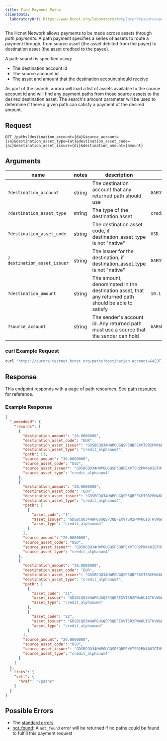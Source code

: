 ```yaml
---
title: Find Payment Paths
clientData:
  laboratoryUrl: https://www.hcnet.org/laboratory/#explorer?resource=paths&endpoint=all
---
```


The Hcnet Network allows payments to be made across assets through _path payments_.  A path payment specifies a series of assets to route a payment through, from source asset (the asset debited from the payer) to destination asset (the asset credited to the payee).

A path search is specified using:

- The destination account id
- The source account id
- The asset and amount that the destination account should receive

As part of the search, aurora will load a list of assets available to the source account id and will find any payment paths from those source assets to the desired destination asset. The search's amount parameter will be used to determine if there a given path can satisfy a payment of the desired amount.

## Request

```
GET /paths?destination_account={da}&source_account={sa}&destination_asset_type={at}&destination_asset_code={ac}&destination_asset_issuer={di}&destination_amount={amount}
```

## Arguments

| name                        | notes  | description                                                                                        | example                                                    |
|-----------------------------|--------|----------------------------------------------------------------------------------------------------|------------------------------------------------------------|
| `?destination_account`      | string | The destination account that any returned path should use                                          | `GAEDTJ4PPEFVW5XV2S7LUXBEHNQMX5Q2GM562RJGOQG7GVCE5H3HIB4V` |
| `?destination_asset_type`   | string | The type of the destination asset                                                                  | `credit_alphanum4`                                         |
| `?destination_asset_code`   | string | The destination asset code, if destination_asset_type is not "native"                            | `USD` |
| `?destination_asset_issuer` | string | The issuer for the destination, if destination_asset_type is not "native"                          | `GAEDTJ4PPEFVW5XV2S7LUXBEHNQMX5Q2GM562RJGOQG7GVCE5H3HIB4V` |
| `?destination_amount`       | string | The amount, denominated in the destination asset, that any returned path should be able to satisfy | `10.1`                                                     |
| `?source_account`           | string | The sender's account id.  Any returned path must use a source that the sender can hold             | `GARSFJNXJIHO6ULUBK3DBYKVSIZE7SC72S5DYBCHU7DKL22UXKVD7MXP` |



### curl Example Request

```sh
curl "https://aurora-testnet.hcnet.org/paths?destination_account=GAEDTJ4PPEFVW5XV2S7LUXBEHNQMX5Q2GM562RJGOQG7GVCE5H3HIB4V&source_account=GARSFJNXJIHO6ULUBK3DBYKVSIZE7SC72S5DYBCHU7DKL22UXKVD7MXP&destination_asset_type=credit_alphanum4&destination_asset_code=EUR&destination_asset_issuer=GDSBCQO34HWPGUGQSP3QBFEXVTSR2PW46UIGTHVWGWJGQKH3AFNHXHXN&destination_amount=20"
```

## Response

This endpoint responds with a page of path resources.  See [path resource](../resources/path.md) for reference.

### Example Response

```json
{
  "_embedded": {
    "records": [
      {
        "destination_amount": "20.0000000",
        "destination_asset_code": "EUR",
        "destination_asset_issuer": "GDSBCQO34HWPGUGQSP3QBFEXVTSR2PW46UIGTHVWGWJGQKH3AFNHXHXN",
        "destination_asset_type": "credit_alphanum4",
        "path": [],
        "source_amount": "30.0000000",
        "source_asset_code": "USD",
        "source_asset_issuer": "GDSBCQO34HWPGUGQSP3QBFEXVTSR2PW46UIGTHVWGWJGQKH3AFNHXHXN",
        "source_asset_type": "credit_alphanum4"
      },
      {
        "destination_amount": "20.0000000",
        "destination_asset_code": "EUR",
        "destination_asset_issuer": "GDSBCQO34HWPGUGQSP3QBFEXVTSR2PW46UIGTHVWGWJGQKH3AFNHXHXN",
        "destination_asset_type": "credit_alphanum4",
        "path": [
          {
            "asset_code": "1",
            "asset_issuer": "GDSBCQO34HWPGUGQSP3QBFEXVTSR2PW46UIGTHVWGWJGQKH3AFNHXHXN",
            "asset_type": "credit_alphanum4"
          }
        ],
        "source_amount": "20.0000000",
        "source_asset_code": "USD",
        "source_asset_issuer": "GDSBCQO34HWPGUGQSP3QBFEXVTSR2PW46UIGTHVWGWJGQKH3AFNHXHXN",
        "source_asset_type": "credit_alphanum4"
      },
      {
        "destination_amount": "20.0000000",
        "destination_asset_code": "EUR",
        "destination_asset_issuer": "GDSBCQO34HWPGUGQSP3QBFEXVTSR2PW46UIGTHVWGWJGQKH3AFNHXHXN",
        "destination_asset_type": "credit_alphanum4",
        "path": [
          {
            "asset_code": "21",
            "asset_issuer": "GDSBCQO34HWPGUGQSP3QBFEXVTSR2PW46UIGTHVWGWJGQKH3AFNHXHXN",
            "asset_type": "credit_alphanum4"
          },
          {
            "asset_code": "22",
            "asset_issuer": "GDSBCQO34HWPGUGQSP3QBFEXVTSR2PW46UIGTHVWGWJGQKH3AFNHXHXN",
            "asset_type": "credit_alphanum4"
          }
        ],
        "source_amount": "20.0000000",
        "source_asset_code": "USD",
        "source_asset_issuer": "GDSBCQO34HWPGUGQSP3QBFEXVTSR2PW46UIGTHVWGWJGQKH3AFNHXHXN",
        "source_asset_type": "credit_alphanum4"
      }
    ]
  },
  "_links": {
    "self": {
      "href": "/paths"
    }
  }
}
```

## Possible Errors

- The [standard errors](../errors.md#Standard-Errors).
- [not_found](../errors/not-found.md): A `not_found` error will be returned if no paths could be found to fulfill this payment request
